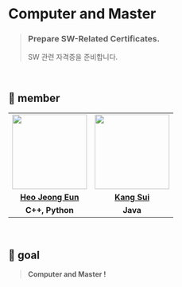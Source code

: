 # Computer and Master

> ### Prepare SW-Related Certificates.
> SW 관련 자격증을 준비합니다. 

<br>

## 👋 member 
<table>
  <tr>
    <td align="center"><a href="https://github.com/Heo-Jeong-Eun"><img src="https://avatars.githubusercontent.com/Heo-Jeong-Eun" width="150px;" alt="">
    <td align="center"><a href="https://github.com/numerical43"><img src="https://avatars.githubusercontent.com/u/61495627?v=4" width="150px;" alt="">
  </tr>
  <tr>
    <td align="center"><a href="https://github.com/Heo-Jeong-Eun"><b>Heo Jeong Eun</b></td>
    <td align="center"><a href="https://github.com/numerical43"><b>Kang Sui</b></td>
  </tr>
  <tr>
    <td align="center"><strong>C++, Python</strong></td>
    <td align="center"><strong>Java</strong></td>
  </tr>
</table>

<br>

## 🚀 goal
> **Computer and Master !**
